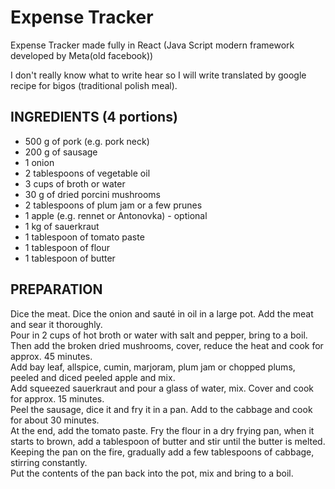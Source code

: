 # Expense Tracker
Expense Tracker made fully in React (Java Script modern framework developed by Meta(old facebook))


I don't really know what to write hear so I will write translated by google recipe for bigos (traditional polish meal).
 
## INGREDIENTS (4 portions)
- 500 g of pork (e.g. pork neck)
- 200 g of sausage
- 1 onion
- 2 tablespoons of vegetable oil
- 3 cups of broth or water
- 30 g of dried porcini mushrooms
- 2 tablespoons of plum jam or a few prunes
- 1 apple (e.g. rennet or Antonovka) - optional
- 1 kg of sauerkraut
- 1 tablespoon of tomato paste
- 1 tablespoon of flour
- 1 tablespoon of butter

## PREPARATION
Dice the meat. Dice the onion and sauté in oil in a large pot. Add the meat and sear it thoroughly.  
Pour in 2 cups of hot broth or water with salt and pepper, bring to a boil.  
Then add the broken dried mushrooms, cover, reduce the heat and cook for approx. 45 minutes.  
Add bay leaf, allspice, cumin, marjoram, plum jam or chopped plums, peeled and diced peeled apple and mix.  
Add squeezed sauerkraut and pour a glass of water, mix. Cover and cook for approx. 15 minutes.  
Peel the sausage, dice it and fry it in a pan. Add to the cabbage and cook for about 30 minutes.  
At the end, add the tomato paste. Fry the flour in a dry frying pan, when it starts to brown, add a tablespoon of butter and stir until the butter is melted.  
Keeping the pan on the fire, gradually add a few tablespoons of cabbage, stirring constantly.  
Put the contents of the pan back into the pot, mix and bring to a boil.  
